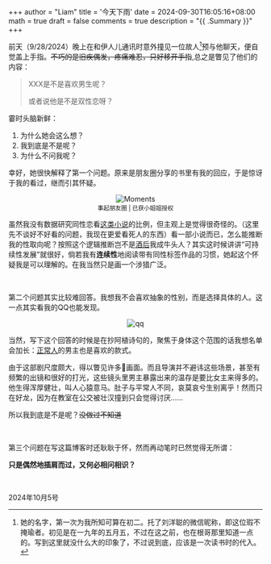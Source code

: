 +++
author = "Liam"
title = '今天下雨'
date = 2024-09-30T16:05:16+08:00
math = true 
draft = false
comments = true
description = "{{ .Summary }}"
+++

前天（9/28/2024）晚上在和伊人儿通讯时意外撞见一位故人[^1]预与他聊天，便自觉盖上手指。~~不巧的是旧疾偶发，疼痛难忍，只好移开手指~~,总之是瞥见了他们的内容：

>XXX是不是喜欢男生呢？
>
>或者说他是不是双性恋呀？

霎时头脑新鲜：

1. 为什么她会这么想？
2. 我到底是不是呢？
3. 为什么不问我呢？

幸好，她很快解释了第一个问题。原来是朋友圈分享的书里有我的回应，于是惊讶于我的看过，继而引其怀疑。

<div style="display: flex; justify-content: center; flex-direction: column; align-items: center;">
  <img src="/images/moments.jpg" alt="Moments" class="img-apple">
  <small style="text-align: center;">事起朋友圈 | 已获小姐姐授权</small>
</div>





[^1]: 她的名字，第一次为我所知可算在初二。托了刘洋聪的微信昵称，即这位瑕不掩瑜者。初见是在一九年的五月五，不过在这之前，也在根哥那里知道一点的。写到这里就没什么大的印象了，不过说到底，应该是一次读书时的代入。

虽然我没有数据研究同性恋看[这类小说](https://www.goodreads.com/book/show/36336078-call-me-by-your-name)的比例，但主观上是觉得很奇怪的。（这里先不谈好不好看的问题，我现在更爱看死人的东西）看一部小说而已，怎么能推断我的性取向呢？按照这个逻辑推断岂不是[酒后](https://5zui.com/yuedu-m/jingdian-m/5753-lingshuhua)我成牛头人？其实这时候讲讲“可持续性发展”就很好，倘若我有**连续性**地阅读带有同性标签作品的习惯，她起这个怀疑我是可以理解的。在我当然只是画一个涉猎广泛。

<br>

第二个问题其实比较难回答。我想我不会喜欢抽象的性别，而是选择具体的人。这一点其实看我的QQ也能发现。

<div style="display: flex; justify-content: center; flex-direction: column; align-items: center;">
  <img src="/images/qq.jpg" alt="qq" class="img-apple">
  <small style="text-align: center;"></small>
</div>

当然，写下这个回答的时候是在抄阿植诗句的，聚焦于身体这个范围的话我想名单会加长：[正常人](https://www.4kvm.net/episodes/普通人-1-11)的男主也是喜欢的款式。

由于这部剧尺度颇大，得以瞥见许多🔞画面。而且导演并不避讳这些场景，甚至有频繁的出镜和很好的打光，这些镜头里男主暴露出来的温存是要比女主来得多的。他生得浑厚健壮，叫人心猿意马。肚子与平常人不同，哀莫哀兮生别离乎！然而只在好龙，因为在教室在公交被壮汉撞到只会觉得讨厌……

所以我到底是不是呢？~~没做过不知道~~

<br>

第三个问题在写这篇博客时还耿耿于怀，然而再动笔时已然觉得无所谓：

**只是偶然地插肩而过，又何必相问相识？**

<br>

2024年10月5号
